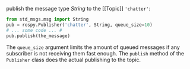 publish the message type *String* to the [[Topic]] `'chatter'`:
```python
from std_msgs.msg import String
pub = rospy.Publisher('chatter', String, queue_size=10)
# ... some code ... #
pub.publish(the_message)
```
The `queue_size` argument limits the amount of queued messages if any subscriber is not receiving them fast enough. The `publish` method of the `Publisher` class does the actual publishing to the topic.